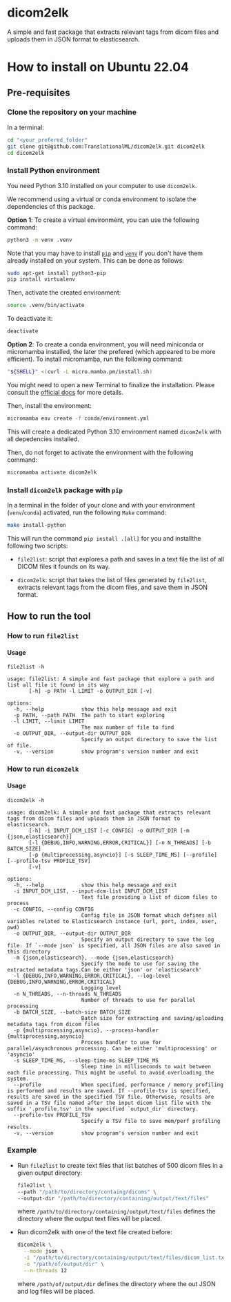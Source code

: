# dicom2elk

A simple and fast package that extracts relevant tags from dicom files and uploads them in JSON format to elasticsearch.

# How to install on Ubuntu 22.04

## Pre-requisites

### Clone the repository on your machine

In a terminal:

```bash
cd "<your_prefered_folder"
git clone git@github.com:TranslationalML/dicom2elk.git dicom2elk
cd dicom2elk
```

### Install Python environment

You need Python 3.10 installed on your computer to use `dicom2elk`.

We recommend using a virtual or conda environment to isolate the dependencies of this package. 

**Option 1**: To create a virtual environment, you can use the following command:

```bash
python3 -m venv .venv
```

Note that you may have to install [`pip`](https://pip.pypa.io/en/stable/) and [`venv`](https://docs.python.org/3/library/venv.html) if you don't have them already installed on your system. This can be done as follows:

```bash
sudo apt-get install python3-pip
pip install virtualenv
```

Then, activate the created environment:

```bash
source .venv/bin/activate
```

To deactivate it:

```bash
deactivate
```


**Option 2**: To create a conda environment, you will need miniconda or micromamba installed, the later the prefered (which appeared to be more efficient). To install micromamba, run the following command:

```bash
"${SHELL}" <(curl -L micro.mamba.pm/install.sh)
```

You might need to open a new Terminal to finalize the installation. Please consult the [official docs](https://mamba.readthedocs.io/en/latest/installation/micromamba-installation.html) for more details.

Then, install the environment:

```bash
micromamba env create -f conda/environment.yml
```

This will create a dedicated Python 3.10 environment named `dicom2elk` with all depedencies installed.

Then, do not forget to activate the environment with the following command:

```bash
micromamba activate dicom2elk
```

### Install `dicom2elk` package with `pip`

In a terminal in the folder of your clone and with your environment (`venv`/`conda`) activated, run the following `Make` command:

```bash
make install-python
```

This will run the command `pip install .[all]` for you and installthe following two scripts:

* `file2list`: script that explores a path and saves in a text file the list of all DICOM files it founds on its way. 

* `dicom2elk`: script that takes the list of files generated by `file2list`, extracts relevant tags from the dicom files, and save them in JSON format.

## How to run the tool

### How to run `file2list`

#### Usage

```output
file2list -h

usage: file2list: A simple and fast package that explore a path and list all file it found in its way 
       [-h] -p PATH -l LIMIT -o OUTPUT_DIR [-v]

options:
  -h, --help            show this help message and exit
  -p PATH, --path PATH  The path to start exploring
  -l LIMIT, --limit LIMIT
                        The max number of file to find
  -o OUTPUT_DIR, --output-dir OUTPUT_DIR
                        Specify an output directory to save the list of file. 
  -v, --version         show program's version number and exit
```

### How to run `dicom2elk`

#### Usage

```output
dicom2elk -h

usage: dicom2elk: A simple and fast package that extracts relevant tags from dicom files and uploads them in JSON format to elasticsearch.
       [-h] -i INPUT_DCM_LIST [-c CONFIG] -o OUTPUT_DIR [-m {json,elasticsearch}]
       [-l {DEBUG,INFO,WARNING,ERROR,CRITICAL}] [-n N_THREADS] [-b BATCH_SIZE]
       [-p {multiprocessing,asyncio}] [-s SLEEP_TIME_MS] [--profile] [--profile-tsv PROFILE_TSV]
       [-v]

options:
  -h, --help            show this help message and exit
  -i INPUT_DCM_LIST, --input-dcm-list INPUT_DCM_LIST
                        Text file providing a list of dicom files to process
  -c CONFIG, --config CONFIG
                        Config file in JSON format which defines all variables related to Elasticsearch instance (url, port, index, user, pwd)
  -o OUTPUT_DIR, --output-dir OUTPUT_DIR
                        Specify an output directory to save the log file. If `--mode json` is specified, all JSON files are also saved in this directory
  -m {json,elasticsearch}, --mode {json,elasticsearch}
                        Specify the mode to use for saving the extracted metadata tags.Can be either 'json' or 'elasticsearch'
  -l {DEBUG,INFO,WARNING,ERROR,CRITICAL}, --log-level {DEBUG,INFO,WARNING,ERROR,CRITICAL}
                        Logging level
  -n N_THREADS, --n-threads N_THREADS
                        Number of threads to use for parallel processing
  -b BATCH_SIZE, --batch-size BATCH_SIZE
                        Batch size for extracting and saving/uploading metadata tags from dicom files
  -p {multiprocessing,asyncio}, --process-handler {multiprocessing,asyncio}
                        Process handler to use for parallel/asynchronous processing. Can be either 'multiprocessing' or 'asyncio'
  -s SLEEP_TIME_MS, --sleep-time-ms SLEEP_TIME_MS
                        Sleep time in milliseconds to wait between each file processing. This might be useful to avoid overloading the system.
  --profile             When specified, performance / memory profiling is performed and results are saved. If --profile-tsv is specified, results are saved in the specified TSV file. Otherwise, results are saved in a TSV file named after the input dicom list file with the suffix '.profile.tsv' in the specified `output_dir` directory.
  --profile-tsv PROFILE_TSV
                        Specify a TSV file to save mem/perf profiling results.
  -v, --version         show program's version number and exit
```

### Example

* Run `file2list`  to create text files that list batches of 500 dicom files in a given output directory:

  ```bash
  file2list \
  --path "/path/to/directory/containg/dicoms" \
  --output-dir "/path/to/directory/containing/output/text/files"
  ```

  where `/path/to/directory/containing/output/text/files` defines the directory where the output text files will be placed.

* Run dicom2elk with one of the text file created before:
  
  ```bash
  dicom2elk \
    --mode json \
    -i "/path/to/directory/containing/output/text/files/dicom_list.txt" \
    -o "/path/of/output/dir" \
    --n-threads 12
  ```

  where `/path/of/output/dir` defines the directory where the out JSON and log files will be placed.
